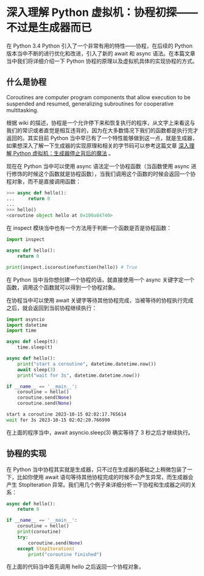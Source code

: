 # 深入理解 Python 虚拟机：协程初探——不过是生成器而已

在 Python 3.4 Python 引入了一个非常有用的特性——协程，在后续的 Python 版本当中不断的进行优化和改进，引入了新的 await 和 async 语法。在本篇文章当中我们将详细介绍一下 Python 协程的原理以及虚拟机具体的实现协程的方式。

## 什么是协程

Coroutines are computer program components that allow execution to be suspended and resumed, generalizing subroutines for cooperative multitasking. 

根据 wiki 的描述，协程是一个允许停下来和恢复执行的程序，从文字上来看这与我们的常识或者直觉是相互违背的，因为在大多数情况下我们的函数都是执行完才返回的。其实目前 Python 当中早已有了一个特性能够做到这一点，就是生成器，如果想深入了解一下生成器的实现原理和相关的字节码可以参考这篇文章 [深入理解 Python 虚拟机：生成器停止背后的魔法](https://github.com/Chang-LeHung/dive-into-cpython/blob/master/pvm/10generator.md) 。

现在在 Python 当中可以使用 async 语法定一个协程函数（当函数使用 async 进行修饰的时候这个函数就是协程函数），当我们调用这个函数的时候会返回一个协程对象，而不是直接调用函数：

```python
>>> async def hello():
...     return 0
... 
>>> hello()
<coroutine object hello at 0x100a04740>
```

在 inspect 模块当中也有一个方法用于判断一个函数是否是协程函数：

```python
import inspect

async def hello():
	return 0

print(inspect.iscoroutinefunction(hello)) # True
```

在 Python 当中当你想创建一个协程的话，就直接使用一个 async 关键字定一个函数，调用这个函数就可以得到一个协程对象。

在协程当中可以使用 await 关键字等待其他协程完成，当被等待的协程执行完成之后，就会返回到当前协程继续执行：

```python 
import asyncio
import datetime
import time

async def sleep(t):
	time.sleep(t)

async def hello():
	print("start a coroutine", datetime.datetime.now())
	await sleep(3)
	print("wait for 3s", datetime.datetime.now())

if __name__ == '__main__':
	coroutine = hello()
	coroutine.send(None)
	coroutine.send(None)
```

```bash
start a coroutine 2023-10-15 02:02:17.765614
wait for 3s 2023-10-15 02:02:20.766990
```

在上面的程序当中，await asyncio.sleep(3) 确实等待了 3 秒之后才继续执行。

## 协程的实现

在 Python 当中协程其实就是生成器，只不过在生成器的基础之上稍微包装了一下，比如你使用 await 语句等待其他协程完成的时候不会产生异常，而生成器会产生 StopIteration 异常。我们用几个例子来详细分析一下协程和生成器之间的关系：

```python
async def hello():
	return 0

if __name__ == '__main__':
	coroutine = hello()
	print(coroutine)
	try:
		coroutine.send(None)
	except StopIteration:
		print("coroutine finished")
```

在上面的代码当中首先调用 hello 之后返回一个协程对象，

